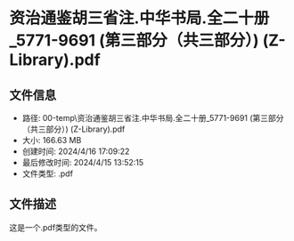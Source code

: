 ﻿# 资治通鉴胡三省注.中华书局.全二十册_5771-9691 (第三部分（共三部分）) (Z-Library).pdf

## 文件信息
- 路径: 00-temp\资治通鉴胡三省注.中华书局.全二十册_5771-9691 (第三部分（共三部分）) (Z-Library).pdf
- 大小: 166.63 MB
- 创建时间: 2024/4/16 17:09:22
- 最后修改时间: 2024/4/15 13:52:15
- 文件类型: .pdf

## 文件描述
这是一个.pdf类型的文件。

